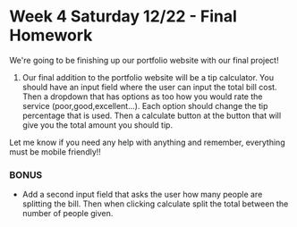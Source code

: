 # Week 4 Saturday 12/22 - Final Homework

We're going to be finishing up our portfolio website with our final project!

1. Our final addition to the portfolio website will be a tip calculator. You should have an input field where the user can input the total bill cost. Then a dropdown that has options as too how you would rate the service (poor,good,excellent...). Each option should change the tip percentage that is used. Then a calculate button at the button that will give you the total amount you should tip.

Let me know if you need any help with anything and remember, everything must be mobile friendly!!

### BONUS
- Add a second input field that asks the user how many people are splitting the bill. Then when clicking calculate split the total between the number of people given.
